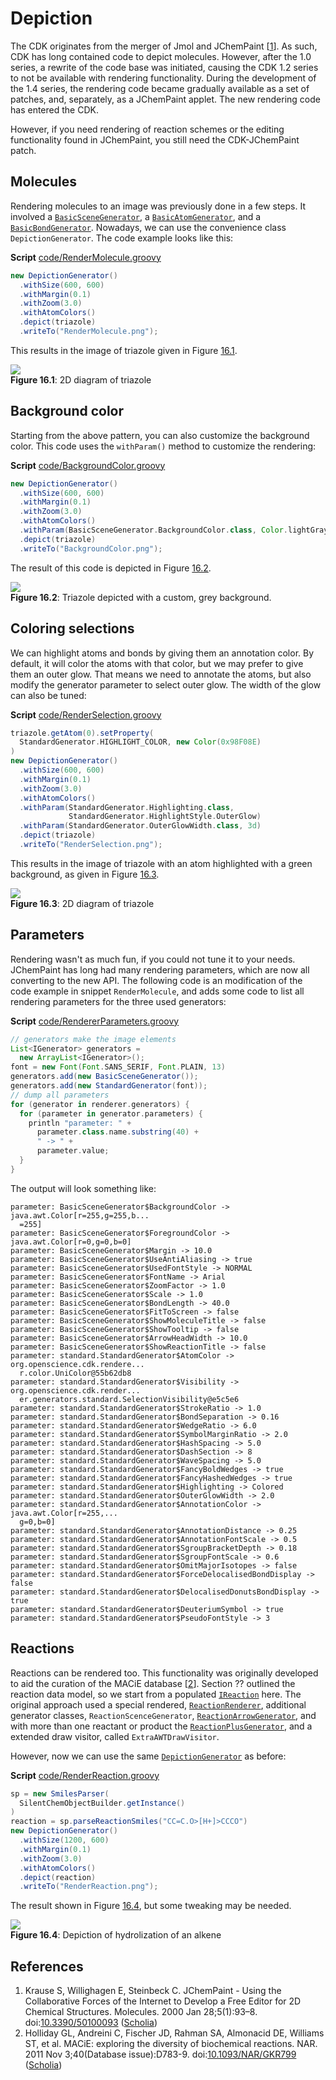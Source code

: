 <a name="sec:ch:depiction"></a>
# Depiction

The CDK originates from the merger of Jmol and <a name="tp1">JChemPaint</a> [<a href="#citeref1">1</a>]. As such, CDK has long
contained code to depict molecules. However, after the 1.0 series, a rewrite of the code base
was initiated, causing the CDK 1.2 series to not be available with <a name="tp2">rendering</a> functionality.
During the development of the 1.4 series, the rendering code became gradually available as
a set of patches, and, separately, as a JChemPaint applet. The new rendering code has
entered the CDK.

However, if you need rendering of reaction schemes or the editing functionality found
in JChemPaint, you still need the <a name="tp3">CDK-JChemPaint</a> patch.

## Molecules

Rendering molecules to an image was previously done in a few steps. It involved 
a [`BasicSceneGenerator`](http://cdk.github.io/cdk/latest/docs/api/org/openscience/cdk/renderer/generators/BasicSceneGenerator.html), a [`BasicAtomGenerator`](http://cdk.github.io/cdk/latest/docs/api/org/openscience/cdk/renderer/generators/BasicAtomGenerator.html), and a
[`BasicBondGenerator`](http://cdk.github.io/cdk/latest/docs/api/org/openscience/cdk/renderer/generators/BasicBondGenerator.html).
Nowadays, we can use the convenience class `DepictionGenerator`.
The code example looks like this:

**Script** [code/RenderMolecule.groovy](code/RenderMolecule.code.md)
```groovy
new DepictionGenerator()
  .withSize(600, 600)
  .withMargin(0.1)
  .withZoom(3.0)
  .withAtomColors()
  .depict(triazole)
  .writeTo("RenderMolecule.png");
```

This results in the image of triazole given in Figure [16.1](#fig:fig:triazole).

<a name="fig:fig:triazole"></a>
![](images/generated/RenderMolecule.png)
<br />**Figure 16.1**: 2D diagram of triazole

## Background color

Starting from the above pattern, you can also customize the <a name="tp4">background color</a>.
This code uses the `withParam()` method to customize the rendering:

**Script** [code/BackgroundColor.groovy](code/BackgroundColor.code.md)
```groovy
new DepictionGenerator()
  .withSize(600, 600)
  .withMargin(0.1)
  .withZoom(3.0)
  .withAtomColors()
  .withParam(BasicSceneGenerator.BackgroundColor.class, Color.lightGray)
  .depict(triazole)
  .writeTo("BackgroundColor.png");
```

The result of this code is depicted in Figure [16.2](#fig:fig:backgroundColor).

<a name="fig:fig:backgroundColor"></a>
![](images/generated/BackgroundColor.png)
<br />**Figure 16.2**: Triazole depicted with a custom, grey background.

## Coloring selections

We can highlight atoms and bonds by giving them an annotation color. By default, it will color
the atoms with that color, but we may prefer to give them an outer glow. That means we need
to annotate the atoms, but also modify the generator parameter to select outer glow. The
width of the glow can also be tuned:

**Script** [code/RenderSelection.groovy](code/RenderSelection.code.md)
```groovy
triazole.getAtom(0).setProperty(
  StandardGenerator.HIGHLIGHT_COLOR, new Color(0x98F08E)
)
new DepictionGenerator()
  .withSize(600, 600)
  .withMargin(0.1)
  .withZoom(3.0)
  .withAtomColors()
  .withParam(StandardGenerator.Highlighting.class,
             StandardGenerator.HighlightStyle.OuterGlow)
  .withParam(StandardGenerator.OuterGlowWidth.class, 3d)
  .depict(triazole)
  .writeTo("RenderSelection.png");
```

This results in the image of triazole with an atom highlighted with a green background,
as given in Figure [16.3](#fig:fig:triazoleSelection).

<a name="fig:fig:triazoleSelection"></a>
![](images/generated/RenderSelection.png)
<br />**Figure 16.3**: 2D diagram of triazole


## Parameters

Rendering wasn't as much fun, if you could not tune it to your needs. JChemPaint
has long had many rendering parameters, which are now all converting to the new
API. The following code is an modification of the code example in
snippet `RenderMolecule`, and adds some
code to list all rendering parameters for the three used generators:

**Script** [code/RendererParameters.groovy](code/RendererParameters.code.md)
```groovy
// generators make the image elements
List<IGenerator> generators =
  new ArrayList<IGenerator>();
font = new Font(Font.SANS_SERIF, Font.PLAIN, 13)
generators.add(new BasicSceneGenerator());
generators.add(new StandardGenerator(font));
// dump all parameters
for (generator in renderer.generators) {
  for (parameter in generator.parameters) {
    println "parameter: " +
      parameter.class.name.substring(40) +
      " -> " +
      parameter.value;
  }
}
```

The output will look something like:

```plain
parameter: BasicSceneGenerator$BackgroundColor -> java.awt.Color[r=255,g=255,b...
  =255]
parameter: BasicSceneGenerator$ForegroundColor -> java.awt.Color[r=0,g=0,b=0]
parameter: BasicSceneGenerator$Margin -> 10.0
parameter: BasicSceneGenerator$UseAntiAliasing -> true
parameter: BasicSceneGenerator$UsedFontStyle -> NORMAL
parameter: BasicSceneGenerator$FontName -> Arial
parameter: BasicSceneGenerator$ZoomFactor -> 1.0
parameter: BasicSceneGenerator$Scale -> 1.0
parameter: BasicSceneGenerator$BondLength -> 40.0
parameter: BasicSceneGenerator$FitToScreen -> false
parameter: BasicSceneGenerator$ShowMoleculeTitle -> false
parameter: BasicSceneGenerator$ShowTooltip -> false
parameter: BasicSceneGenerator$ArrowHeadWidth -> 10.0
parameter: BasicSceneGenerator$ShowReactionTitle -> false
parameter: standard.StandardGenerator$AtomColor -> org.openscience.cdk.rendere...
  r.color.UniColor@55b62db8
parameter: standard.StandardGenerator$Visibility -> org.openscience.cdk.render...
  er.generators.standard.SelectionVisibility@e5c5e6
parameter: standard.StandardGenerator$StrokeRatio -> 1.0
parameter: standard.StandardGenerator$BondSeparation -> 0.16
parameter: standard.StandardGenerator$WedgeRatio -> 6.0
parameter: standard.StandardGenerator$SymbolMarginRatio -> 2.0
parameter: standard.StandardGenerator$HashSpacing -> 5.0
parameter: standard.StandardGenerator$DashSection -> 8
parameter: standard.StandardGenerator$WaveSpacing -> 5.0
parameter: standard.StandardGenerator$FancyBoldWedges -> true
parameter: standard.StandardGenerator$FancyHashedWedges -> true
parameter: standard.StandardGenerator$Highlighting -> Colored
parameter: standard.StandardGenerator$OuterGlowWidth -> 2.0
parameter: standard.StandardGenerator$AnnotationColor -> java.awt.Color[r=255,...
  g=0,b=0]
parameter: standard.StandardGenerator$AnnotationDistance -> 0.25
parameter: standard.StandardGenerator$AnnotationFontScale -> 0.5
parameter: standard.StandardGenerator$SgroupBracketDepth -> 0.18
parameter: standard.StandardGenerator$SgroupFontScale -> 0.6
parameter: standard.StandardGenerator$OmitMajorIsotopes -> false
parameter: standard.StandardGenerator$ForceDelocalisedBondDisplay -> false
parameter: standard.StandardGenerator$DelocalisedDonutsBondDisplay -> true
parameter: standard.StandardGenerator$DeuteriumSymbol -> true
parameter: standard.StandardGenerator$PseudoFontStyle -> 3
```

## Reactions

Reactions can be rendered too. This functionality was originally developed to aid the curation of
the MACiE database [<a href="#citeref2">2</a>]. Section ?? outlined the
reaction data model, so we start from a populated [`IReaction`](http://cdk.github.io/cdk/latest/docs/api/org/openscience/cdk/interfaces/IReaction.html)
here. The original approach used a special rendered, [`ReactionRenderer`](http://cdk.github.io/cdk/latest/docs/api/org/openscience/cdk/renderer/ReactionRenderer.html), additional generator classes,
`ReactionScenceGenerator`, [`ReactionArrowGenerator`](http://cdk.github.io/cdk/latest/docs/api/org/openscience/cdk/renderer/generators/ReactionArrowGenerator.html), and with more than one reactant or
product the [`ReactionPlusGenerator`](http://cdk.github.io/cdk/latest/docs/api/org/openscience/cdk/renderer/generators/ReactionPlusGenerator.html), and a extended draw visitor, called `ExtraAWTDrawVisitor`.

However, now we can use the same [`DepictionGenerator`](http://cdk.github.io/cdk/latest/docs/api/org/openscience/cdk/depict/DepictionGenerator.html) as before:

**Script** [code/RenderReaction.groovy](code/RenderReaction.code.md)
```groovy
sp = new SmilesParser(
  SilentChemObjectBuilder.getInstance()
)
reaction = sp.parseReactionSmiles("CC=C.O>[H+]>CCCO")
new DepictionGenerator()
  .withSize(1200, 600)
  .withMargin(0.1)
  .withZoom(3.0)
  .withAtomColors()
  .depict(reaction)
  .writeTo("RenderReaction.png");
```

The result shown in Figure [16.4](#fig:fig:RenderReaction), but some tweaking may be needed.

<a name="fig:fig:RenderReaction"></a>
![](images/generated/RenderReaction.png)
<br />**Figure 16.4**: Depiction of hydrolization of an alkene

## References

1. <a name="citeref1"></a>Krause S, Willighagen E, Steinbeck C. JChemPaint - Using the Collaborative Forces of the Internet to Develop a Free Editor for 2D Chemical Structures. Molecules. 2000 Jan 28;5(1):93–8.  doi:[10.3390/50100093](https://doi.org/10.3390/50100093) ([Scholia](https://scholia.toolforge.org/doi/10.3390/50100093))
2. <a name="citeref2"></a>Holliday GL, Andreini C, Fischer JD, Rahman SA, Almonacid DE, Williams ST, et al. MACiE: exploring the diversity of biochemical reactions. NAR. 2011 Nov 3;40(Database issue):D783-9.  doi:[10.1093/NAR/GKR799](https://doi.org/10.1093/NAR/GKR799) ([Scholia](https://scholia.toolforge.org/doi/10.1093/NAR/GKR799))

